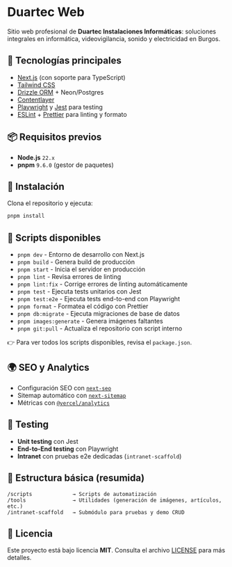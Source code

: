# Duartec Web

Sitio web profesional de **Duartec Instalaciones Informáticas**:
soluciones integrales en informática, videovigilancia, sonido y electricidad
en Burgos.

## 🚀 Tecnologías principales

- [Next.js](https://nextjs.org/) (con soporte para TypeScript)
- [Tailwind CSS](https://tailwindcss.com/)
- [Drizzle ORM](https://orm.drizzle.team/) + Neon/Postgres
- [Contentlayer](https://www.contentlayer.dev/)
- [Playwright](https://playwright.dev/) y [Jest](https://jestjs.io/)
  para testing
- [ESLint](https://eslint.org/) + [Prettier](https://prettier.io/)
  para linting y formato

## 📦 Requisitos previos

- **Node.js** `22.x`
- **pnpm** `9.6.0` (gestor de paquetes)

## 🔧 Instalación

Clona el repositorio y ejecuta:

```bash
pnpm install
```

## 📜 Scripts disponibles

- `pnpm dev` - Entorno de desarrollo con Next.js
- `pnpm build` - Genera build de producción
- `pnpm start` - Inicia el servidor en producción
- `pnpm lint` - Revisa errores de linting
- `pnpm lint:fix` - Corrige errores de linting automáticamente
- `pnpm test` - Ejecuta tests unitarios con Jest
- `pnpm test:e2e` - Ejecuta tests end-to-end con Playwright
- `pnpm format` - Formatea el código con Prettier
- `pnpm db:migrate` - Ejecuta migraciones de base de datos
- `pnpm images:generate` - Genera imágenes faltantes
- `pnpm git:pull` - Actualiza el repositorio con script interno

👉 Para ver todos los scripts disponibles, revisa el `package.json`.

## 🌍 SEO y Analytics

- Configuración SEO con [`next-seo`](https://github.com/garmeeh/next-seo)
- Sitemap automático con [`next-sitemap`](https://www.npmjs.com/package/next-sitemap)
- Métricas con [`@vercel/analytics`](https://vercel.com/docs/concepts/analytics)

## 🧪 Testing

- **Unit testing** con Jest
- **End-to-End testing** con Playwright
- **Intranet** con pruebas e2e dedicadas (`intranet-scaffold`)

## 📂 Estructura básica (resumida)

```text
/scripts             → Scripts de automatización
/tools               → Utilidades (generación de imágenes, artículos, etc.)
/intranet-scaffold   → Submódulo para pruebas y demo CRUD
```

## 📄 Licencia

Este proyecto está bajo licencia **MIT**.
Consulta el archivo [LICENSE](./LICENSE) para más detalles.
